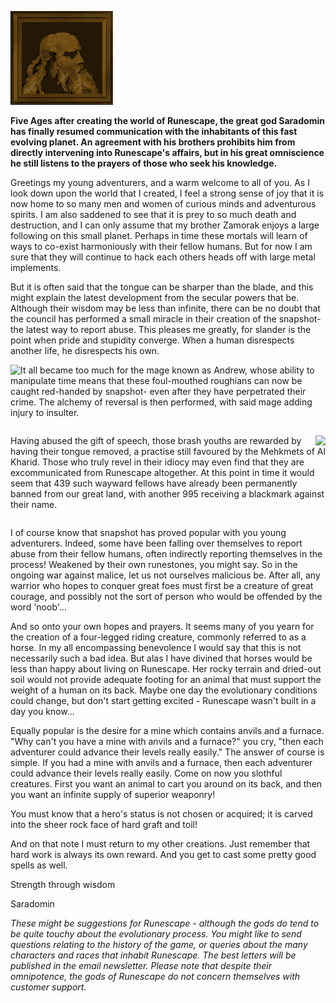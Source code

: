 <a href="/images/saradomin.png"><img class="rsc-image" src="/images/saradomin.png" /></a>

**Five Ages after creating the world of Runescape, the great god Saradomin has finally resumed communication with the inhabitants of this fast evolving planet. An agreement with his brothers prohibits him from directly intervening into Runescape's affairs, but in his great omniscience he still listens to the prayers of those who seek his knowledge.**


Greetings my young adventurers, and a warm welcome to all of you. As I look down upon the world that I created, I feel a strong sense of joy that it is now home to so many men and women of curious minds and adventurous spirits. I am also saddened to see that it is prey to so much death and destruction, and I can only assume that my brother Zamorak enjoys a large following on this small planet. Perhaps in time these mortals will learn of ways to co-exist harmoniously with their fellow humans. But for now I am sure that they will continue to hack each others heads off with large metal implements.

But it is often said that the tongue can be sharper than the blade, and this might explain the latest development from the secular powers that be. Although their wisdom may be less than infinite, there can be no doubt that the council has performed a small miracle in their creation of the snapshot- the latest way to report abuse. This pleases me greatly, for slander is the point when pride and stupidity converge. When a human disrespects another life, he disrespects his own.

<a href="/images/book-candle.png"><img class="rsc-image" src="/images/book-candle.png" align="left" /></a>
It all became too much for the mage known as Andrew, whose ability to manipulate time means that these foul-mouthed roughians can now be caught red-handed by snapshot- even after they have perpetrated their crime. The alchemy of reversal is then performed, with said mage adding injury to insulter.

<div style="clear:both"></div>

<a href="/images/runestone.jpg"><img class="rsc-image" src="/images/runestone.jpg" align="right" /></a>
Having abused the gift of speech, those brash youths are rewarded by having their tongue removed, a practise still favoured by the Mehkmets of Al Kharid. Those who truly revel in their idiocy may even find that they are excommunicated from Runescape altogether. At this point in time it would seem that 439 such wayward fellows have already been permanently banned from our great land, with another 995 receiving a blackmark against their name.

<div style="clear:both"></div>

I of course know that snapshot has proved popular with you young adventurers. Indeed, some have been falling over themselves to report abuse from their fellow humans, often indirectly reporting themselves in the process! Weakened by their own runestones, you might say. So in the ongoing war against malice, let us not ourselves malicious be. After all, any warrior who hopes to conquer great foes must first be a creature of great courage, and possibly not the sort of person who would be offended by the word 'noob'...

And so onto your own hopes and prayers. It seems many of you yearn for the creation of a four-legged riding creature, commonly referred to as a horse. In my all encompassing benevolence I would say that this is not necessarily such a bad idea. But alas I have divined that horses would be less than happy about living on Runescape. Her rocky terrain and dried-out soil would not provide adequate footing for an animal that must support the weight of a human on its back. Maybe one day the evolutionary conditions could change, but don't start getting excited - Runescape wasn't built in a day you know...

Equally popular is the desire for a mine which contains anvils and a furnace. "Why can't you have a mine with anvils and a furnace?" you cry, "then each adventurer could advance their levels really easily." The answer of course is simple. If you had a mine with anvils and a furnace, then each adventurer could advance their levels really easily. Come on now you slothful creatures. First you want an animal to cart you around on its back, and then you want an infinite supply of superior weaponry!

You must know that a hero's status is not chosen or acquired; it is carved into the sheer rock face of hard graft and toil!

And on that note I must return to my other creations. Just remember that hard work is always its own reward. And you get to cast some pretty good spells as well.

Strength through wisdom

Saradomin

*These might be suggestions for Runescape - although the gods do tend to be quite touchy about the evolutionary process. You might like to send questions relating to the history of the game, or queries about the many characters and races that inhabit Runescape. The best letters will be published in the email newsletter. Please note that despite their omnipotence, the gods of Runescape do not concern themselves with customer support.*
